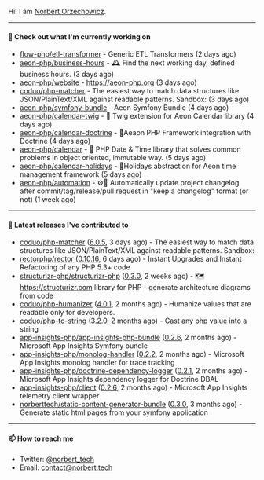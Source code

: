 Hi!
I am [Norbert Orzechowicz](https://norbert.tech/).

---

#### 👷 Check out what I'm currently working on

- [flow-php/etl-transformer](https://github.com/flow-php/etl-transformer) - Generic ETL Transformers (2 days ago)
- [aeon-php/business-hours](https://github.com/aeon-php/business-hours) - 🕰 Find the next working day, defined business hours. (3 days ago)
- [aeon-php/website](https://github.com/aeon-php/website) - https://aeon-php.org (3 days ago)
- [coduo/php-matcher](https://github.com/coduo/php-matcher) - The easiest way to match data structures like JSON/PlainText/XML against readable patterns. Sandbox: (3 days ago)
- [aeon-php/symfony-bundle](https://github.com/aeon-php/symfony-bundle) - Aeon Symfony Bundle (4 days ago)
- [aeon-php/calendar-twig](https://github.com/aeon-php/calendar-twig) - 🌱 Twig extension for Aeon Calendar library  (4 days ago)
- [aeon-php/calendar-doctrine](https://github.com/aeon-php/calendar-doctrine) - 📅Aeaon PHP Framework integration with Doctrine (4 days ago)
- [aeon-php/calendar](https://github.com/aeon-php/calendar) - 📅 PHP Date &amp; Time library that solves common problems in object oriented, immutable way.  (5 days ago)
- [aeon-php/calendar-holidays](https://github.com/aeon-php/calendar-holidays) - 🎄Holidays abstraction for Aeon time management framework  (5 days ago)
- [aeon-php/automation](https://github.com/aeon-php/automation) - ⚙️📝 Automatically update project changelog after commit/tag/release/pull request in &#34;keep a changelog&#34; format (or not)  (1 week ago)

---

#### 🔭 Latest releases I've contributed to

- [coduo/php-matcher](https://github.com/coduo/php-matcher) ([6.0.5](https://github.com/coduo/php-matcher/releases/tag/6.0.5), 3 days ago) - The easiest way to match data structures like JSON/PlainText/XML against readable patterns. Sandbox:
- [rectorphp/rector](https://github.com/rectorphp/rector) ([0.10.16](https://github.com/rectorphp/rector/releases/tag/0.10.16), 6 days ago) - Instant Upgrades and Instant Refactoring of any PHP 5.3&#43; code
- [structurizr-php/structurizr-php](https://github.com/structurizr-php/structurizr-php) ([0.3.0](https://github.com/structurizr-php/structurizr-php/releases/tag/0.3.0), 2 weeks ago) - 🗺 https://structurizr.com library for PHP - generate architecture diagrams from code
- [coduo/php-humanizer](https://github.com/coduo/php-humanizer) ([4.0.1](https://github.com/coduo/php-humanizer/releases/tag/4.0.1), 2 months ago) - Humanize values that are readable only for developers.
- [coduo/php-to-string](https://github.com/coduo/php-to-string) ([3.2.0](https://github.com/coduo/php-to-string/releases/tag/3.2.0), 2 months ago) - Cast any php value into a string 
- [app-insights-php/app-insights-php-bundle](https://github.com/app-insights-php/app-insights-php-bundle) ([0.2.6](https://github.com/app-insights-php/app-insights-php-bundle/releases/tag/0.2.6), 2 months ago) - Microsoft App Insights Symfony bundle 
- [app-insights-php/monolog-handler](https://github.com/app-insights-php/monolog-handler) ([0.2.2](https://github.com/app-insights-php/monolog-handler/releases/tag/0.2.2), 2 months ago) - Microsoft App Insights monolog handler for trace tracking
- [app-insights-php/doctrine-dependency-logger](https://github.com/app-insights-php/doctrine-dependency-logger) ([0.2.1](https://github.com/app-insights-php/doctrine-dependency-logger/releases/tag/0.2.1), 2 months ago) - Microsoft App Insights dependency logger for Doctrine DBAL
- [app-insights-php/client](https://github.com/app-insights-php/client) ([0.2.6](https://github.com/app-insights-php/client/releases/tag/0.2.6), 2 months ago) - Microsoft App Insights telemetry client wrapper
- [norberttech/static-content-generator-bundle](https://github.com/norberttech/static-content-generator-bundle) ([0.3.0](https://github.com/norberttech/static-content-generator-bundle/releases/tag/0.3.0), 3 months ago) - Generate static html pages from your symfony application

---

#### 📫 How to reach me

- Twitter: [@norbert_tech](https://twitter.com/norbert_tech)
- Email: [contact@norbert.tech](mailto://contact@norbert.tech)